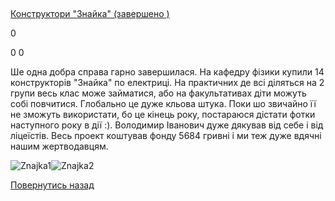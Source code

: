 ## 
[Конструктори &quot;Знайка&quot; (завершено )](/info/for-grads/конструктори-знайка/)

0

0
0

Ше одна добра справа гарно завершилася. На кафедру фізики купили 14 конструкторів "Знайка" по електриці. На практичних де всі діляться на 2 групи весь клас може займатися, або на факультативах діти можуть собі повчитися. Глобально це дуже кльова штука. Поки шо звичайно її не зможуть використати, бо це кінець року, постараюся дістати фотки наступного року в дії :). Володимир Іванович дуже дякував від себе і від ліцеїстів. Весь проект коштував фонду 5684 гривні і ми теж дуже вдячні нашим жертводавцям.

![Znajka1](/images/info/for-grads/конструктори-знайка/знайка-1.jpg)![Znajka2](/images/info/for-grads/конструктори-знайка/знайка-2.jpg)

<!-- <form action="/%D0%B4%D0%BB%D1%8F-%D0%B2%D0%B8%D0%BF%D1%83%D1%81%D0%BA%D0%BD%D0%B8%D0%BA%D1%96%D0%B2/%D0%BA%D0%BE%D0%BD%D1%81%D1%82%D1%80%D1%83%D0%BA%D1%82%D0%BE%D1%80%D0%B8-%D0%B7%D0%BD%D0%B0%D0%B9%D0%BA%D0%B0" class="donateform" enctype="multipart/form-data" method="post"><input id="Email" name="Email" placeholder="email@domain.com" type="email" value="" /><input id="Name" name="Name" placeholder="Вася Пупкін" type="text" value="" /><input type="number" id="Amount" name="Amount" placeholder="100 UAH" />
<input type="hidden" id="ProjectId" name="ProjectId" value="1202" />
<input type="hidden" id="Subscribe" name="Subscribe" value="fasle" />
<input type="submit" value="Зробити внесок" />
<input name='ufprt' type='hidden' value='D4A665E4272EC796138A190C79D3AF097033C12456F5D948DC60CD090749B2F216B0C949A97192C139ABA7D6FB648255E4B5D3E4968E6C2A526BEF17CB75C330D2CCA15097583622EC201BCA9BA2187000F5148E57CD4E43280F135EB827C177DA58791D88BB4E0510433B5E806E6CB4A62553116D12E121986E6523B2FEA5CD118B457EF8C12B776CBF183BD001FEED' /></form> -->

[Повернутись назад](/info/for-grads/)

